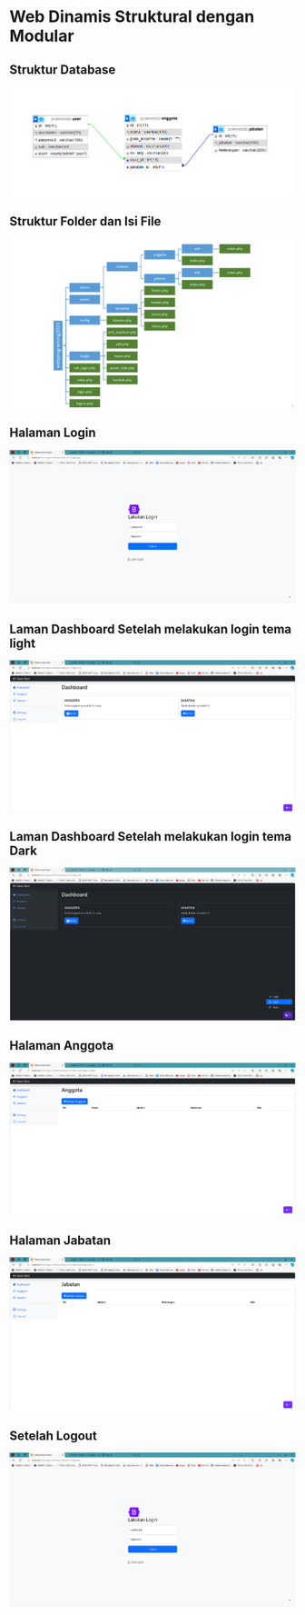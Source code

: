 # Web Dinamis Struktural dengan Modular


## Struktur Database

<img src="img/strukturDatabase.png">

## Struktur Folder dan Isi File

<img src="img/strukturFolder.png">

## Halaman Login

<img src="img/halamanLogin.png">

## Laman Dashboard Setelah melakukan login tema light

<img src="img/dashboard.png">

## Laman Dashboard Setelah melakukan login tema Dark

<img src="img/dashboard1.png">

## Halaman Anggota

<img src="img/anggota.png">

## Halaman Jabatan

<img src="img/jabatan.png">

## Setelah Logout

<img src="img/halamanLogin.png">